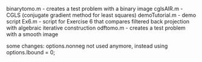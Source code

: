 binarytomo.m - creates a test problem with a binary image
cglsAIR.m - CGLS (conjugate gradient method for least squares)
demoTutorial.m - demo script
Ex6.m - script for Exercise 6 that compares filtered back projection with algebraic iterative construction
odftomo.m - creates a test problem with a smooth image

some changes:
options.nonneg not used anymore, instead using options.lbound = 0;
